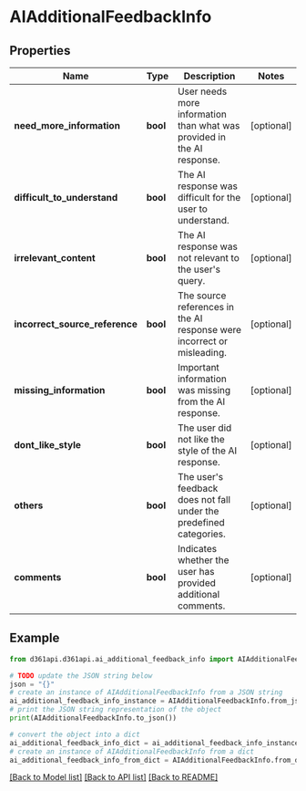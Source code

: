 # AIAdditionalFeedbackInfo


## Properties

Name | Type | Description | Notes
------------ | ------------- | ------------- | -------------
**need_more_information** | **bool** | User needs more information than what was provided in the AI response. | [optional] 
**difficult_to_understand** | **bool** | The AI response was difficult for the user to understand. | [optional] 
**irrelevant_content** | **bool** | The AI response was not relevant to the user&#39;s query. | [optional] 
**incorrect_source_reference** | **bool** | The source references in the AI response were incorrect or misleading. | [optional] 
**missing_information** | **bool** | Important information was missing from the AI response. | [optional] 
**dont_like_style** | **bool** | The user did not like the style of the AI response. | [optional] 
**others** | **bool** | The user&#39;s feedback does not fall under the predefined categories. | [optional] 
**comments** | **bool** | Indicates whether the user has provided additional comments. | [optional] 

## Example

```python
from d361api.d361api.ai_additional_feedback_info import AIAdditionalFeedbackInfo

# TODO update the JSON string below
json = "{}"
# create an instance of AIAdditionalFeedbackInfo from a JSON string
ai_additional_feedback_info_instance = AIAdditionalFeedbackInfo.from_json(json)
# print the JSON string representation of the object
print(AIAdditionalFeedbackInfo.to_json())

# convert the object into a dict
ai_additional_feedback_info_dict = ai_additional_feedback_info_instance.to_dict()
# create an instance of AIAdditionalFeedbackInfo from a dict
ai_additional_feedback_info_from_dict = AIAdditionalFeedbackInfo.from_dict(ai_additional_feedback_info_dict)
```
[[Back to Model list]](../README.md#documentation-for-models) [[Back to API list]](../README.md#documentation-for-api-endpoints) [[Back to README]](../README.md)


